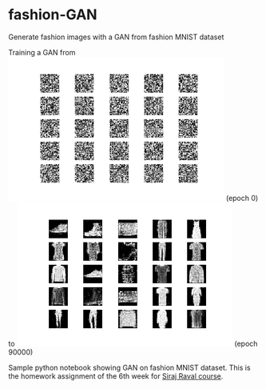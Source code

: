 # fashion-GAN
Generate fashion images with a GAN from fashion MNIST dataset

Training a GAN from [![epoch 0](images/0.png)](images/0.png) (epoch 0) to [![epoch 90000](images/90000.png)](images/90000.png) (epoch 90000)

Sample python notebook showing GAN on fashion MNIST dataset. This is the homework assignment of the 6th week for [Siraj Raval course](https://www.machinelearningcourse.io/courses/make-money).

